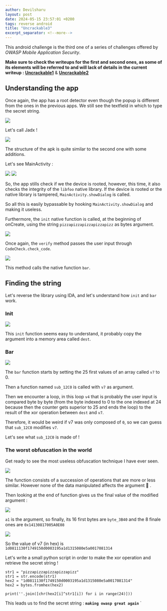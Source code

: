 ```yaml
---
author: Devilsharu
layout: post
date: 2024-05-15 23:57:01 +0200
tags: reverse android
title: "Uncrackable3"
excerpt_separator: <!--more-->
---
```


This android challenge is the third one of a series of challenges offered by *OWASP Mobile Application Security*.

**Make sure to check the writeups for the first and second ones, as some of its elements will be referred to and will lack of details in the current writeup :
 [Uncrackable1](https://basilics.github.io/2024/05/15/Uncrackable1.html)** & **[Uncrackable2](https://basilics.github.io/2024/05/15/Uncrackable2.html)** 

<!--more-->

## Understanding the app


Once again, the app has a root detector even though the popup is different from the ones in the previous apps. We still see the textfield in which to type the secret string.

![](/assets/OWASP-MASTG/unck3-0.jpg)

Let's call Jadx !

![](/assets/OWASP-MASTG/unck3-1.jpg)

The structure of the apk is quite similar to the second one with some additions.

Let's see MainActivity : 

![](/assets/OWASP-MASTG/unck3-2.jpg)
![](/assets/OWASP-MASTG/unck3-3.jpg)


So, the app stills check if we the device is rooted, however, this time, it also checks the integrity of the `libfoo` native library. If the device is rooted or the native library is tampered, `MainActivity.showDialog` is called. 

So all this is easily bypassable by hooking `MainActivity.showDialog` and making it useless.

Furthermore, the `init` native function is called, at the beginning of onCreate, using the string `pizzapizzapizzapizzapizz` as bytes argument.

![](/assets/OWASP-MASTG/unck3-4.jpg)

Once again, the `verify` method passes the user input through `CodeCheck.check_code`.

![](/assets/OWASP-MASTG/unck3-5.jpg)

This method calls the native function `bar`.

## Finding the string

Let's reverse the library using IDA, and let's understand how `init` and `bar` work.


### Init

![](/assets/OWASP-MASTG/unck3-6.jpg)

This `init` function seems easy to understand, it probably copy the argument into a memory area called `dest`.

### Bar

![](/assets/OWASP-MASTG/unck3-7.jpg)

The `bar` function starts by setting the 25 first values of an array called `v7` to 0.

Then a function named `sub_12C0` is called with `v7` as argument.

Then we encounter a loop, in this loop `v4` that is probably the user input is compared byte by byte (from the byte indexed to 0 to the one indexed at 24 because then the counter gets superior to 25 and ends the loop) to the result of the xor operation between `dest` and `v7`.

Therefore, it would be weird if v7 was only composed of `0`, so we can guess that `sub_12C0` modifies `v7`.

Let's see what `sub_12C0` is made of !

### The worst obfuscation in the world

Get ready to see the most useless obfuscation technique I have ever seen.


![](/assets/OWASP-MASTG/unck3-8.jpg)

The function consists of a succession of operations that are more or less similar. However none of the data manipulated affects the argument :clown_face: .


Then looking at the end of function gives us the final value of the modified argument : 

![](/assets/OWASP-MASTG/unck3-9.jpg)

`a1` is the argument, so finally, its 16 first bytes are `byte_3B40` and the 8 finale ones are `0x14130817005A0E08`

![](/assets/OWASP-MASTG/unck3-10.jpg)


So the value of v7 (in hex) is `1d0811130f1749150d0003195a1d1315080e5a0017081314`

Let's write a small python script in order to make the xor operation and retrieve the secret string !

```
str1 = "pizzapizzapizzapizzapizz"
str1 = str.encode(str1)
hex2 = "1d0811130f1749150d0003195a1d1315080e5a0017081314"
hex2 = bytes.fromhex(hex2)

print(''.join([chr(hex2[i]^str1[i]) for i in range(24)]))
```

This leads us to find the secret string : **`making owasp great again`**
`
